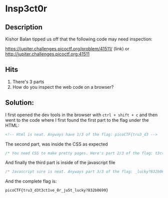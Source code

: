 # Insp3ct0r

## Description
Kishor Balan tipped us off that the following code may need inspection: 

https://jupiter.challenges.picoctf.org/problem/41511/ (link) or 
http://jupiter.challenges.picoctf.org:41511

## Hits

1. There's 3 parts
2. How do you inspect the web code on a browser?

## Solution:

I first opened the dev tools in the browser with `ctrl + shift + c` and then went to the code where I first found the first part to the flag under the HTML:


````html
<!-- Html is neat. Anyways have 1/3 of the flag: picoCTF{tru3_d3 -->
````

The second part, was inside the CSS as expected

````css
/* You need CSS to make pretty pages. Here's part 2/3 of the flag: t3ct1ve_0r_ju5t */

````

And finally the third part is inside of the javascript file

````javascript
/* Javascript sure is neat. Anyways part 3/3 of the flag: _lucky?832b0699} */
````

And the complete flag is:

````
picoCTF{tru3_d3t3ct1ve_0r_ju5t_lucky?832b0699}
````
